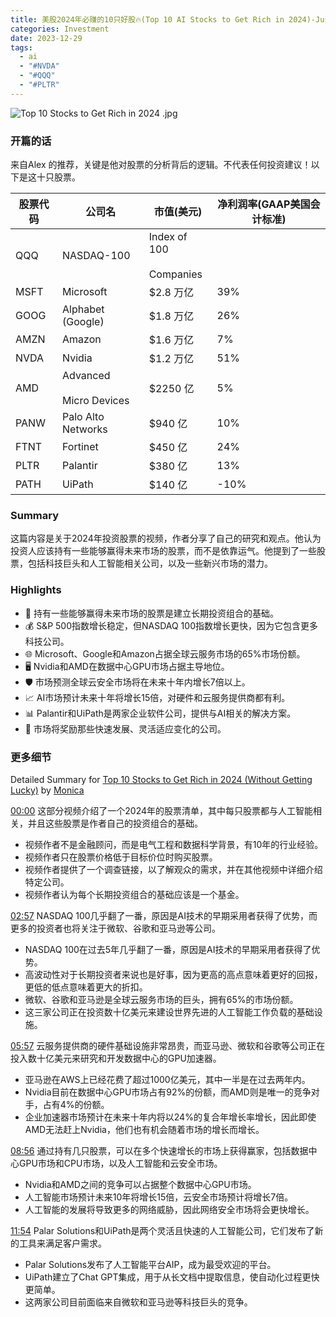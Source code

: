 ```yaml
---
title: 美股2024年必赚的10只好股🔥(Top 10 AI Stocks to Get Rich in 2024)-Just In Vent-EP07
categories: Investment
date: 2023-12-29
tags:
  - ai
  - "#NVDA"
  - "#QQQ"
  - "#PLTR"
---
```



![Top 10 Stocks to Get Rich in 2024 .jpg](https://s.draftai.cn/vent/Top%2010%20Stocks%20to%20Get%20Rich%20in%202024%20.jpg)

### 开篇的话
来自Alex 的推荐，关键是他对股票的分析背后的逻辑。不代表任何投资建议！以下是这十只股票。

| 股票代码 | 公司名 | 市值(美元) |    净利润率(GAAP美国会计标准) |
| -------- | ------ | ---------- | --- |
|QQQ    | NASDAQ-100                    | Index of 100<br><br>Companies |                  |
| MSFT   | Microsoft                     | $2.8 万亿                 | 39%              |
| GOOG   | Alphabet (Google)             | $1.8 万亿                 | 26%              |
| AMZN   | Amazon                        | $1.6 万亿                 |   7%               |
| NVDA   | Nvidia                        | $1.2 万亿                 | 51%              |
| AMD    | Advanced<br><br>Micro Devices | $2250 亿                 |   5%               |
| PANW   | Palo Alto Networks            | $940 亿                   | 10%              |
| FTNT   | Fortinet                      | $450 亿                   | 24%              |
| PLTR   | Palantir                      | $380 亿                   | 13%              |
| PATH   | UiPath                        | $140 亿                   | -10%    

### Summary
这篇内容是关于2024年投资股票的视频，作者分享了自己的研究和观点。他认为投资人应该持有一些能够赢得未来市场的股票，而不是依靠运气。他提到了一些股票，包括科技巨头和人工智能相关公司，以及一些新兴市场的潜力。

### Highlights
- 💼 持有一些能够赢得未来市场的股票是建立长期投资组合的基础。
- 💰 S&P 500指数增长稳定，但NASDAQ 100指数增长更快，因为它包含更多科技公司。
- 🌐 Microsoft、Google和Amazon占据全球云服务市场的65%市场份额。
- 🖥️ Nvidia和AMD在数据中心GPU市场占据主导地位。
- 🛡️ 市场预测全球云安全市场将在未来十年内增长7倍以上。
- 📈 AI市场预计未来十年将增长15倍，对硬件和云服务提供商都有利。
- 📊 Palantir和UiPath是两家企业软件公司，提供与AI相关的解决方案。
- 🚀 市场将奖励那些快速发展、灵活适应变化的公司。

### 更多细节

Detailed Summary for [Top 10 Stocks to Get Rich in 2024 (Without Getting Lucky)](https://www.youtube.com/watch?v=jG0gBi7Ps4U&ab_channel=TickerSymbol%3AYOU) by [Monica](https://monica.im)

[00:00](https://www.youtube.com/watch?v=jG0gBi7Ps4U&ab_channel=TickerSymbol%3AYOU&t=0.04) 这部分视频介绍了一个2024年的股票清单，其中每只股票都与人工智能相关，并且这些股票是作者自己的投资组合的基础。
- 视频作者不是金融顾问，而是电气工程和数据科学背景，有10年的行业经验。
- 视频作者只在股票价格低于目标价位时购买股票。
- 视频作者提供了一个调查链接，以了解观众的需求，并在其他视频中详细介绍特定公司。
- 视频作者认为每个长期投资组合的基础应该是一个基金。
    
[02:57](https://www.youtube.com/watch?v=jG0gBi7Ps4U&ab_channel=TickerSymbol%3AYOU&t=177.72) NASDAQ 100几乎翻了一番，原因是AI技术的早期采用者获得了优势，而更多的投资者也将关注于微软、谷歌和亚马逊等公司。
- NASDAQ 100在过去5年几乎翻了一番，原因是AI技术的早期采用者获得了优势。
- 高波动性对于长期投资者来说也是好事，因为更高的高点意味着更好的回报，更低的低点意味着更大的折扣。
- 微软、谷歌和亚马逊是全球云服务市场的巨头，拥有65%的市场份额。
- 这三家公司正在投资数十亿美元来建设世界先进的人工智能工作负载的基础设施。
    
[05:57](https://www.youtube.com/watch?v=jG0gBi7Ps4U&ab_channel=TickerSymbol%3AYOU&t=357.319) 云服务提供商的硬件基础设施非常昂贵，而亚马逊、微软和谷歌等公司正在投入数十亿美元来研究和开发数据中心的GPU加速器。
- 亚马逊在AWS上已经花费了超过1000亿美元，其中一半是在过去两年内。
- Nvidia目前在数据中心GPU市场占有92%的份额，而AMD则是唯一的竞争对手，占有4%的份额。
- 企业加速器市场预计在未来十年内将以24%的复合年增长率增长，因此即使AMD无法赶上Nvidia，他们也有机会随着市场的增长而增长。
    
[08:56](https://www.youtube.com/watch?v=jG0gBi7Ps4U&ab_channel=TickerSymbol%3AYOU&t=536.6) 通过持有几只股票，可以在多个快速增长的市场上获得赢家，包括数据中心GPU市场和CPU市场，以及人工智能和云安全市场。
- Nvidia和AMD之间的竞争可以占据整个数据中心GPU市场。
- 人工智能市场预计未来10年将增长15倍，云安全市场预计将增长7倍。
- 人工智能的发展将导致更多的网络威胁，因此网络安全市场将会更快增长。
    
[11:54](https://www.youtube.com/watch?v=jG0gBi7Ps4U&ab_channel=TickerSymbol%3AYOU&t=714.56) Palar Solutions和UiPath是两个灵活且快速的人工智能公司，它们发布了新的工具来满足客户需求。
- Palar Solutions发布了人工智能平台AIP，成为最受欢迎的平台。
- UiPath建立了Chat GPT集成，用于从长文档中提取信息，使自动化过程更快更简单。
- 这两家公司目前面临来自微软和亚马逊等科技巨头的竞争。